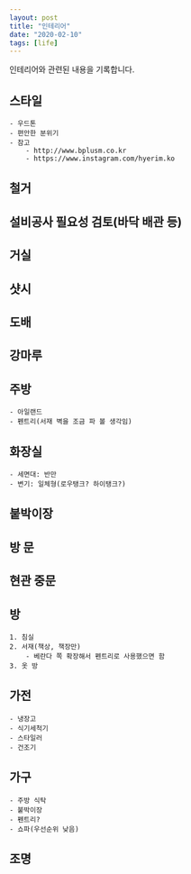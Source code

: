 ```yaml
---
layout: post
title: "인테리어"
date: "2020-02-10"
tags: [life]
---
```


인테리어와 관련된 내용을 기록합니다.

<!--more-->

## 스타일
	- 우드톤
	- 편안한 분위기
	- 참고
		- http://www.bplusm.co.kr
		- https://www.instagram.com/hyerim.ko

## 철거

## 설비공사 필요성 검토(바닥 배관 등)

## 거실

## 샷시

## 도배

## 강마루

## 주방
	- 아일랜드
	- 펜트리(서재 벽을 조금 파 볼 생각임)

## 화장실
	- 세면대: 반만
	- 변기: 일체형(로우탱크? 하이탱크?)

## 붙박이장

## 방 문

## 현관 중문

## 방
	1. 침실
	2. 서재(책상, 책장만)
		- 베란다 쪽 확장해서 펜트리로 사용했으면 함
	3. 옷 방

## 가전
	- 냉장고
	- 식기세척기
	- 스타일러
	- 건조기

## 가구
	- 주방 식탁
	- 붙박이장
	- 펜트리?
	- 쇼파(우선순위 낮음)

## 조명
